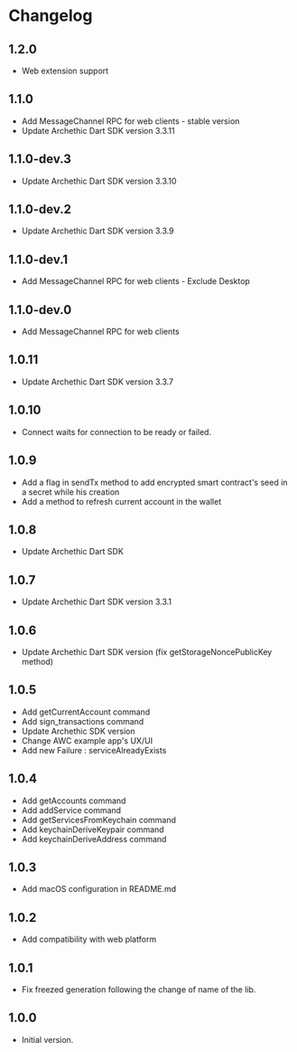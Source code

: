Changelog
=========
## 1.2.0
- Web extension support

## 1.1.0
- Add MessageChannel RPC for web clients - stable version
- Update Archethic Dart SDK version 3.3.11 

## 1.1.0-dev.3
- Update Archethic Dart SDK version 3.3.10

## 1.1.0-dev.2
- Update Archethic Dart SDK version 3.3.9

## 1.1.0-dev.1
- Add MessageChannel RPC for web clients - Exclude Desktop

## 1.1.0-dev.0
- Add MessageChannel RPC for web clients

## 1.0.11
- Update Archethic Dart SDK version 3.3.7
  
## 1.0.10
- Connect waits for connection to be ready or failed.

## 1.0.9
- Add a flag in sendTx method to add encrypted smart contract's seed in a secret while his creation
- Add a method to refresh current account in the wallet

## 1.0.8
- Update Archethic Dart SDK

## 1.0.7
- Update Archethic Dart SDK version 3.3.1
  
## 1.0.6
- Update Archethic Dart SDK version (fix getStorageNoncePublicKey method)
  
## 1.0.5
- Add getCurrentAccount command
- Add sign_transactions command
- Update Archethic SDK version
- Change AWC example app's UX/UI
- Add new Failure : serviceAlreadyExists
  
## 1.0.4
- Add getAccounts command
- Add addService command
- Add getServicesFromKeychain command
- Add keychainDeriveKeypair command
- Add keychainDeriveAddress command

## 1.0.3
- Add macOS configuration in README.md

## 1.0.2
- Add compatibility with web platform

## 1.0.1
- Fix freezed generation following the change of name of the lib.

## 1.0.0
- Initial version.
